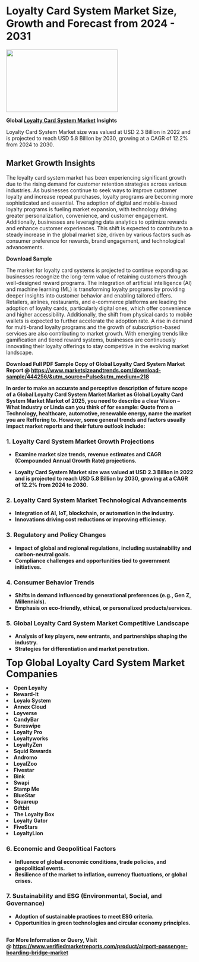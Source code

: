 <H1>Loyalty Card System Market Size, Growth and Forecast from 2024 - 2031</H1><img class="aligncenter size-medium wp-image-584254" src="https://thirdeyenews.in/wp-content/uploads/2024/09/Global-Market-Research-300x168.jpeg" alt="" width="300" height="168" /><p><strong>Global&nbsp;<a href="https://www.marketsizeandtrends.com/download-sample/444256/&amp;utm_source=Pulse&amp;utm_medium=218">Loyalty Card System Market</a> Insights</strong></p><p>Loyalty Card System Market size was valued at USD 2.3 Billion in 2022 and is projected to reach USD 5.8 Billion by 2030, growing at a CAGR of 12.2% from 2024 to 2030.</p><p><h2>Market Growth Insights</h2> <p>The loyalty card system market has been experiencing significant growth due to the rising demand for customer retention strategies across various industries. As businesses continue to seek ways to improve customer loyalty and increase repeat purchases, loyalty programs are becoming more sophisticated and essential. The adoption of digital and mobile-based loyalty programs is fueling market expansion, with technology driving greater personalization, convenience, and customer engagement. Additionally, businesses are leveraging data analytics to optimize rewards and enhance customer experiences. This shift is expected to contribute to a steady increase in the global market size, driven by various factors such as consumer preference for rewards, brand engagement, and technological advancements.</p> <p><strong>Download Sample</strong></p> <p>The market for loyalty card systems is projected to continue expanding as businesses recognize the long-term value of retaining customers through well-designed reward programs. The integration of artificial intelligence (AI) and machine learning (ML) is transforming loyalty programs by providing deeper insights into customer behavior and enabling tailored offers. Retailers, airlines, restaurants, and e-commerce platforms are leading the adoption of loyalty cards, particularly digital ones, which offer convenience and higher accessibility. Additionally, the shift from physical cards to mobile wallets is expected to further accelerate the adoption rate. A rise in demand for multi-brand loyalty programs and the growth of subscription-based services are also contributing to market growth. With emerging trends like gamification and tiered reward systems, businesses are continuously innovating their loyalty offerings to stay competitive in the evolving market landscape. <p><strong></p><p><span class=""><strong>Download Full PDF Sample Copy of Global Loyalty Card System Market Report</strong> @ <a href="https://www.marketsizeandtrends.com/download-sample/444256/&amp;utm_source=Pulse&amp;utm_medium=218" target="_blank">https://www.marketsizeandtrends.com/download-sample/444256/&amp;utm_source=Pulse&amp;utm_medium=218</a></span></p><p>In order to make an accurate and perceptive description of future scope of a Global&nbsp;Loyalty Card System Market Market as Global&nbsp;Loyalty Card System Market Market of 2025, you need to describe a clear Vision &ndash; What Industry or Linda can you think of for example: Quote from a Technology, healthcare, automotive, renewable energy, name the market you are Reffering to. However, some general trends and factors usually impact market reports and their future outlook include:</p><h3>1.&nbsp;<strong>Loyalty Card System Market Growth Projections</strong></h3><ul><li>Examine market size trends, revenue estimates and CAGR (Compounded Annual Growth Rate) projections.</li><li><p>Loyalty Card System Market size was valued at USD 2.3 Billion in 2022 and is projected to reach USD 5.8 Billion by 2030, growing at a CAGR of 12.2% from 2024 to 2030.</p></li></ul><h3>2.&nbsp;<strong>Loyalty Card System Market Technological Advancements</strong></h3><ul><li>Integration of AI, IoT, blockchain, or automation in the industry.</li><li>Innovations driving cost reductions or improving efficiency.</li></ul><h3>3.&nbsp;<strong>Regulatory and Policy Changes</strong></h3><ul><li>Impact of global and regional regulations, including sustainability and carbon-neutral goals.</li><li>Compliance challenges and opportunities tied to government initiatives.</li></ul><h3>4.&nbsp;<strong>Consumer Behavior Trends</strong></h3><ul><li>Shifts in demand influenced by generational preferences (e.g., Gen Z, Millennials).</li><li>Emphasis on eco-friendly, ethical, or personalized products/services.</li></ul><h3>5.&nbsp;<strong>Global Loyalty Card System Market Competitive Landscape</strong></h3><ul><li>Analysis of key players, new entrants, and partnerships shaping the industry.</li><li>Strategies for differentiation and market penetration.</li></ul><p data-pm-slice="1 1 []"><span style="color: inherit; font-family: inherit; font-size: 25px;">Top Global Loyalty Card System Market Companies</span></p><div class="" data-test-id=""><p><li>Open Loyalty</li><li> Reward-It</li><li> Loyalo System</li><li> Annex Cloud</li><li> Loyverse</li><li> CandyBar</li><li> Sureswipe</li><li> Loyalty Pro</li><li> Loyaltyworks</li><li> LoyaltyZen</li><li> Squid Rewards</li><li> Andromo</li><li> LoyalZoo</li><li> Fivestar</li><li> Bink</li><li> Swapi</li><li> Stamp Me</li><li> BlueStar</li><li> Squareup</li><li> Giftbit</li><li> The Loyalty Box</li><li> Loyalty Gator</li><li> FiveStars</li><li> LoyaltyLion</li></p></div><h3>6.&nbsp;<strong>Economic and Geopolitical Factors</strong></h3><ul><li>Influence of global economic conditions, trade policies, and geopolitical events.</li><li>Resilience of the market to inflation, currency fluctuations, or global crises.</li></ul><h3>7.&nbsp;<strong>Sustainability and ESG (Environmental, Social, and Governance)</strong></h3><ul><li>Adoption of sustainable practices to meet ESG criteria.</li><li>Opportunities in green technologies and circular economy principles.</li></ul><h2><strong style="font-size: 14px;">For More Information or Query, Visit @&nbsp;</strong><a style="background-color: #ffffff; font-size: 14px;" href="https://www.marketsizeandtrends.com/report/loyalty-card-system-market/" target="_blank">https://www.verifiedmarketreports.com/product/airport-passenger-boarding-bridge-market</a></h2>
